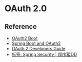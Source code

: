 # OAuth 2.0

## Reference

- [OAuth2 Boot](https://docs.spring.io/spring-security-oauth2-boot/docs/current/reference/htmlsingle/)
- [Spring Boot and OAuth2](https://spring.io/guides/tutorials/spring-boot-oauth2/)
- [OAuth 2 Developers Guide](https://projects.spring.io/spring-security-oauth/docs/oauth2.html)
- [标签: Spring Security | 程序猿DD](http://blog.didispace.com/tags/Spring-Security/)